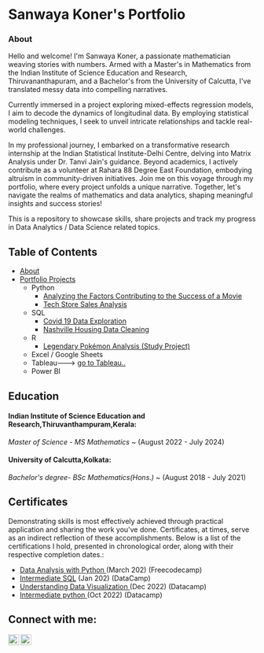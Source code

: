 # Sanwaya Koner's Portfolio
### About
Hello and welcome! I'm Sanwaya Koner, a passionate mathematician weaving stories with numbers. Armed with a Master's in Mathematics from the Indian Institute of Science Education and Research, Thiruvananthapuram, and a Bachelor's from the University of Calcutta, I've translated messy data into compelling narratives.

Currently immersed in a project exploring mixed-effects regression models, I aim to decode the dynamics of longitudinal data. By employing statistical modeling techniques, I seek to unveil intricate relationships and tackle real-world challenges.

In my professional journey, I embarked on a transformative research internship at the Indian Statistical Institute-Delhi Centre, delving into Matrix Analysis under Dr. Tanvi Jain's guidance. Beyond academics, I actively contribute as a volunteer at Rahara 88 Degree East Foundation, embodying altruism in community-driven initiatives. Join me on this voyage through my portfolio, where every project unfolds a unique narrative. Together, let's navigate the realms of mathematics and data analytics, shaping meaningful insights and success stories!

This is a repository to showcase skills, share projects and track my progress in Data Analytics / Data Science related topics.

## Table of Contents
- [About](https://github.com/tiannaparris/Data-Analysis-Portfolio/blob/main/README.md#about)
- [Portfolio Projects](https://github.com/tiannaparris/Data-Analysis-Portfolio/blob/main/README.md#portfolio-projects)
  - Python
    - [Analyzing the Factors Contributing to the Success of a Movie](https://github.com/tiannaparris/Data-Analysis-Portfolio#analyzing-the-factors-contributing-to-the-success-of-a-movie)
    - [Tech Store Sales Analysis](https://github.com/tiannaparris/Data-Analysis-Portfolio#tech-store-sales-analysis)  
  - SQL
    - [Covid 19 Data Exploration](https://github.com/tiannaparris/Data-Analysis-Portfolio#covid-19-data-exploration)
    - [Nashville Housing Data Cleaning](https://github.com/tiannaparris/Data-Analysis-Portfolio#nashville-housing-data-cleaning)
  - R
    - [Legendary Pokémon Analysis (Study Project)](https://github.com/tiannaparris/Data-Analysis-Portfolio#legendary-pok%C3%A9mon-analysis)
  - Excel / Google Sheets
  - Tableau---> [go to Tableau..](https://public.tableau.com/app/profile/tianna.parris)
  - Power BI
  




## Education
#### Indian Institute of Science Education and Research,Thiruvanthampuram,Kerala: 
<i>Master of Science - MS Mathematics</i> ~
(August 2022 - July 2024)

#### University of Calcutta,Kolkata:
<i>Bachelor's degree- BSc Mathematics(Hons.) </i> ~
(August 2018 - July 2021)

## Certificates

Demonstrating skills is most effectively achieved through practical application and sharing the work you've done. Certificates, at times, serve as an indirect reflection of these accomplishments. Below is a list of the certifications I hold, presented in chronological order, along with their respective completion dates.:
- [Data Analysis with Python ](https://freecodecamp.org/certification/arushimarwaha/data-analysis-with-python-v7) (March 202) (Freecodecamp)
- [Intermediate SQL](https://www.coursera.org/account/accomplishments/verify/62LME4DV8CUV) (Jan 202) (DataCamp)
- [Understanding Data Visualization ](https://www.datacamp.com/statement-of-accomplishment/course/37739c9fe2bc7c1831dbf777e654bf4ffba101a5?share=true) (Dec 2022) (Datacamp)
- [Intermediate python ](https://www.datacamp.com/statement-of-accomplishment/course/bb2735995275bc88b8128af49184548e7351bab7?share=true) (Oct 2022) (Datacamp)

<h2> Connect with me:</h2>

[<img align="left" alt="JoshMadakor | LinkedIn" width="22px" src="https://cdn.jsdelivr.net/npm/simple-icons@v3/icons/linkedin.svg" />][linkedin]
[<img align="left" alt="JoshMadakor | Gmail" width="22px" src="https://cdn.jsdelivr.net/npm/simple-icons@v3/icons/gmail.svg" />][Gmail]

[Gmail]: sanwayakoner@gmail.com
[linkedin]: https://www.linkedin.com/in/arushimarwaha/

<!--
**SanwayaKoner/sanwayakoner** is a ✨ _special_ ✨ repository because its `README.md` (this file) appears on your GitHub profile.

Here are some ideas to get you started:

- 🔭 I’m currently working on ...
- 🌱 I’m currently learning ...
- 👯 I’m looking to collaborate on ...
- 🤔 I’m looking for help with ...
- 💬 Ask me about ...
- 📫 How to reach me: ...
- 😄 Pronouns: ...
- ⚡ Fun fact: ...
-->
